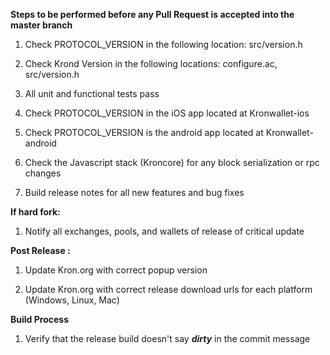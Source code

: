 **Steps to be performed before any Pull Request is accepted into the master branch**

  1. Check PROTOCOL_VERSION in the following location: src/version.h

  2. Check Krond Version in the following locations: configure.ac, src/version.h

  3. All unit and functional tests pass

  4. Check PROTOCOL_VERSION in the iOS app located at Kronwallet-ios

  5. Check PROTOCOL_VERSION is the android app located at Kronwallet-android

  6. Check the Javascript stack (Kroncore) for any block serialization or rpc changes
  
  7. Build release notes for all new features and bug fixes

**If hard fork:**

  1. Notify all exchanges, pools, and wallets of release of critical update

**Post Release :**

  1. Update Kron.org with correct popup version
  
  2. Update Kron.org with correct release download urls for each platform (Windows, Linux, Mac)

**Build Process**

  1. Verify that the release build doesn't say ***dirty*** in the commit message

